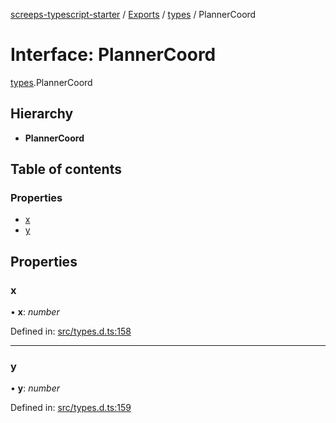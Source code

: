 [screeps-typescript-starter](../README.md) / [Exports](../modules.md) / [types](../modules/types.md) / PlannerCoord

# Interface: PlannerCoord

[types](../modules/types.md).PlannerCoord

## Hierarchy

* **PlannerCoord**

## Table of contents

### Properties

- [x](types.plannercoord.md#x)
- [y](types.plannercoord.md#y)

## Properties

### x

• **x**: *number*

Defined in: [src/types.d.ts:158](https://github.com/Baelyk/screeps/blob/94a340d/src/types.d.ts#L158)

___

### y

• **y**: *number*

Defined in: [src/types.d.ts:159](https://github.com/Baelyk/screeps/blob/94a340d/src/types.d.ts#L159)
